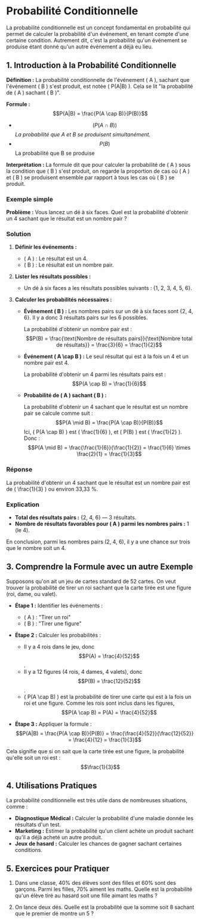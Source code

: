 # Probabilité Conditionnelle

La probabilité conditionnelle est un concept fondamental en probabilité qui permet de calculer la probabilité d'un événement, en tenant compte d'une certaine condition. Autrement dit, c'est la probabilité qu'un événement se produise étant donné qu'un autre événement a déjà eu lieu.

## 1. Introduction à la Probabilité Conditionnelle

**Définition :** La probabilité conditionnelle de l'événement \( A \), sachant que l'événement \( B \) s'est produit, est notée \( P(A|B) \). Cela se lit "la probabilité de \( A \) sachant \( B \)".

**Formule :**
$$P(A|B) = \frac{P(A \cap B)}{P(B)}$$
- $$( P(A \cap B) )$$ 
*La probabilité que  A  et  B  se produisent simultanément.*
- $$P(B)$$ 
La probabilité que  B  se produise 

**Interprétation :** La formule dit que pour calculer la probabilité de \( A \) sous la condition que \( B \) s'est produit, on regarde la proportion de cas où \( A \) et \( B \) se produisent ensemble par rapport à tous les cas où \( B \) se produit.

### Exemple simple

**Problème :** Vous lancez un dé à six faces. Quel est la probabilité d'obtenir un 4 sachant que le résultat est un nombre pair ?

### Solution

1. **Définir les événements :**

   - \( A \) : Le résultat est un 4.
   - \( B \) : Le résultat est un nombre pair.

2. **Lister les résultats possibles :**

   - Un dé à six faces a les résultats possibles suivants : {1, 2, 3, 4, 5, 6}.

3. **Calculer les probabilités nécessaires :**

   - **Événement \( B \) :** Les nombres pairs sur un dé à six faces sont {2, 4, 6}. Il y a donc 3 résultats pairs sur les 6 possibles.

     La probabilité d'obtenir un nombre pair est :
    $$P(B) = \frac{\text{Nombre de résultats pairs}}{\text{Nombre total de résultats}} = \frac{3}{6} = \frac{1}{2}$$

   - **Événement \( A \cap B \) :** Le seul résultat qui est à la fois un 4 et un nombre pair est 4.

     La probabilité d'obtenir un 4 parmi les résultats pairs est :
    $$P(A \cap B) = \frac{1}{6}$$

   - **Probabilité de \( A \) sachant \( B \) :**

     La probabilité d'obtenir un 4 sachant que le résultat est un nombre pair se calcule comme suit :
    $$P(A \mid B) = \frac{P(A \cap B)}{P(B)}$$
     Ici, \( P(A \cap B) \) est \( \frac{1}{6} \), et \( P(B) \) est \( \frac{1}{2} \). Donc :
    $$P(A \mid B) = \frac{\frac{1}{6}}{\frac{1}{2}} = \frac{1}{6} \times \frac{2}{1} = \frac{1}{3}$$

### Réponse

La probabilité d'obtenir un 4 sachant que le résultat est un nombre pair est de \( \frac{1}{3} \) ou environ 33,33 %.

### Explication

- **Total des résultats pairs :** {2, 4, 6} — 3 résultats.
- **Nombre de résultats favorables pour \( A \) parmi les nombres pairs :** 1 (le 4).

En conclusion, parmi les nombres pairs (2, 4, 6), il y a une chance sur trois que le nombre soit un 4.


## 3. Comprendre la Formule avec un autre Exemple

Supposons qu'on ait un jeu de cartes standard de 52 cartes. On veut trouver la probabilité de tirer un roi sachant que la carte tirée est une figure (roi, dame, ou valet).

- **Étape 1 :** Identifier les événements :
  - \( A \) : "Tirer un roi"
  - \( B \) : "Tirer une figure"

- **Étape 2 :** Calculer les probabilités :
  - Il y a 4 rois dans le jeu, donc 
  $$P(A) = \frac{4}{52}$$.
  - Il y a 12 figures (4 rois, 4 dames, 4 valets), donc
  $$P(B) = \frac{12}{52}$$.
  - \( P(A \cap B) \) est la probabilité de tirer une carte qui est à la fois un roi et une figure. Comme les rois sont inclus dans les figures, 
  $$P(A \cap B) = P(A) = \frac{4}{52}$$

- **Étape 3 :** Appliquer la formule :
  $$P(A|B) = \frac{P(A \cap B)}{P(B)} = \frac{\frac{4}{52}}{\frac{12}{52}} = \frac{4}{12} = \frac{1}{3}$$

Cela signifie que si on sait que la carte tirée est une figure, la probabilité qu'elle soit un roi est :
$$\frac{1}{3}$$

## 4. Utilisations Pratiques

La probabilité conditionnelle est très utile dans de nombreuses situations, comme :

- **Diagnostique Médical :** Calculer la probabilité d'une maladie donnée les résultats d'un test.
- **Marketing :** Estimer la probabilité qu'un client achète un produit sachant qu'il a déjà acheté un autre produit.
- **Jeux de hasard :** Calculer les chances de gagner sachant certaines conditions.

## 5. Exercices pour Pratiquer

   
1. Dans une classe, 40% des élèves sont des filles et 60% sont des garçons. Parmi les filles, 70% aiment les maths. Quelle est la probabilité qu'un élève tiré au hasard soit une fille aimant les maths ?

2. On lance deux dés. Quelle est la probabilité que la somme soit 8 sachant que le premier dé montre un 5 ?
